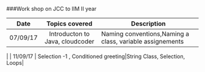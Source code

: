 

###Work shop on JCC to IIM II year

| Date    | Topics covered        | Description |
| ----------  |:---------------:| ----------- |
| 07/09/17 | Introducton to Java, cloudcoder|Naming conventions,Naming a class, variable assignements|
|
| 11/09/17 | Selection -1 , Conditioned greeting|String Class, Selection, Loops|


